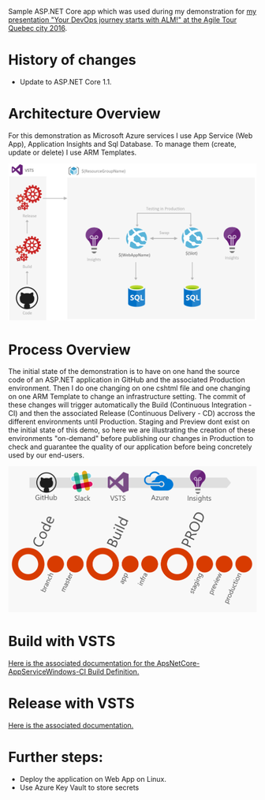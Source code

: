 Sample ASP.NET Core app which was used during my demonstration for [my presentation "Your DevOps journey starts with ALM!" at the Agile Tour Quebec city 2016](http://aka.ms/mabenoit-atq2016).

# History of changes
- Update to ASP.NET Core 1.1.

# Architecture Overview
For this demonstration as Microsoft Azure services I use App Service (Web App), Application Insights and Sql Database. 
To manage them (create, update or delete) I use ARM Templates.

![Architecture Overview](/docs/Overview.PNG)

# Process Overview
The initial state of the demonstration is to have on one hand the source code of an ASP.NET application in GitHub and the associated Production environment.
Then I do one changing on one cshtml file and one changing on one ARM Template to change an infrastructure setting.
The commit of these changes will trigger automatically the Build (Continuous Integration - CI) and then the associated Release (Continuous Delivery - CD) accross the different environments until Production. 
Staging and Preview dont exist on the initial state of this demo, so here we are illustrating the creation of these environments "on-demand" before publishing our changes in Production to check and guarantee the quality of our application before being concretely used by our end-users.

![Process Overview](/docs/imgs/Process.PNG)

# Build with VSTS

[Here is the associated documentation for the ApsNetCore-AppServiceWindows-CI Build Definition.](/docs/ApsNetCore-AppServiceWindows-CI.md)

# Release with VSTS

[Here is the associated documentation.](/docs/Release.md)

# Further steps:
- Deploy the application on Web App on Linux.
- Use Azure Key Vault to store secrets